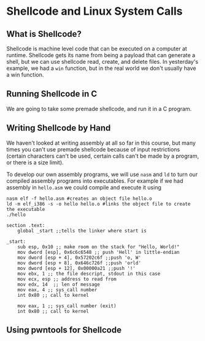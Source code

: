 # Shellcode and Linux System Calls 

## What is Shellcode?
Shellcode is machine level code that can be executed on a computer at runtime. Shellcode gets its name from being a payload that can generate a shell, but we can use shellcode read, create, and delete files. In yesterday's example, we had a `win` function, but in the real world we don't usually have a win function. 

## Running Shellcode in C
We are going to take some premade shellcode, and run it in a C program. 

## Writing Shellcode by Hand
We haven't looked at writing assembly at all so far in this course, but many times you can't use premade shellcode because of input restrictions (certain characters can't be used, certain calls can't be made by a program, or there is a size limit). 

To develop our own assembly programs, we will use `nasm` and `ld` to turn our compiled assembly programs into executables. For example if we had assembly in `hello.asm` we could compile and execute it using

```shell
nasm elf -f hello.asm #creates an object file hello.o 
ld -m elf_i386 -s -o hello hello.o #links the object file to create the executable
./hello
```  

```assembly
section .text: 
	global _start ;;tells the linker where start is

_start: 
	sub esp, 0x10 ;; make room on the stack for "Hello, World!"
	mov dword [esp], 0x6c6c6548 ;; push 'Hell' in little-endian
	mov dword [esp + 4], 0x57202c6f ;;push 'o, W' 
	mov dword [esp + 8], 0x646c726f ;;push 'orld'
	mov dword [esp + 12], 0x00000a21 ;;push '!'
	mov ebx, 1 ;; the file descript, stdout in this case
	mov ecx, esp ;; address to read from
	mov edx, 14  ;; len of message
	mov eax, 4 ;; sys_call number 
	int 0x80 ;; call to kernel
	
	mov eax, 1 ;; sys_call number (exit) 
	int 0x80 ;; call to kernel
```

## Using pwntools for Shellcode
